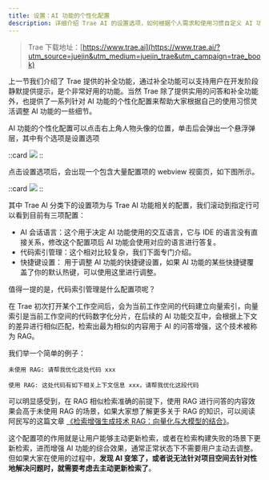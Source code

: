 ```yaml
---
title: 设置：AI 功能的个性化配置
description: 详细介绍 Trae AI 的设置选项，如何根据个人需求和使用习惯自定义 AI 功能，实现个性化的编码体验。
---
```


> Trae 下载地址：[https://www.trae.ai](https://www.trae.ai/?utm_source=juejin&utm_medium=juejin_trae&utm_campaign=trae_book)

上一节我们介绍了 Trae 提供的补全功能，通过补全功能可以支持用户在开发阶段静默提供提示，是个非常好用的功能。当然 Trae 除了提供实用的问答和补全功能外，也提供了一系列针对 AI 功能的个性化配置来帮助大家根据自己的使用习惯灵活调整 AI 功能的一些细节。

AI 功能的个性化配置可以点击右上角人物头像的位置，单击后会弹出一个悬浮弹层，其中有个选项是设置选项

::card
![](https://p3-juejin.byteimg.com/tos-cn-i-k3u1fbpfcp/26bb669db69a465391d9c7d519a234e0~tplv-k3u1fbpfcp-jj-mark:0:0:0:0:q75.image#?w=484&h=706&s=45316&e=png&b=34363c)
::

点击设置选项后，会出现一个包含大量配置项的 webview 视窗页，如下图所示。

::card
![](https://p3-juejin.byteimg.com/tos-cn-i-k3u1fbpfcp/6e50ed428e2f44bd9b106267815c4984~tplv-k3u1fbpfcp-jj-mark:0:0:0:0:q75.image#?w=1432&h=1648&s=188638&e=png&b=1a1d22)
::

其中 Trae AI 分类下的设置项为与 Trae AI 功能相关的配置，我们滚动到指定行可以看到目前有三项配置：

-   AI 会话语言：这个用于决定 AI 功能使用的交互语言，它与 IDE 的语言没有直接关系，修改这个配置项后 AI 功能会使用对应的语言进行答复。
-   代码索引管理：这个相对比较复杂，我们下面专门介绍。
-   快捷键设置： 用于调整 AI 功能的快捷键设置，如果 AI 功能的某些快捷键覆盖了你的默认热键，可以使用这里进行调整。

值得一提的是，代码索引管理是什么配置项呢？

在 Trae 初次打开某个工作空间后，会为当前工作空间的代码建立向量索引，向量索引是当前工作空间的代码数字化分片，在后续的 AI 功能交互中，会根据上下文的差异进行相似匹配，检索出最为相似的内容用于 AI 的问答增强，这个技术被称为 RAG。

我们举一个简单的例子：

```
未使用 RAG: 请帮我优化这处代码 xxx

使用 RAG: 这处代码有如下相关上下文信息 xxx，请帮我优化这段代码
```

可以明显感受到，在 RAG 相似检索准确的前提下，使用 RAG 进行问答的内容效果会高于未使用 RAG 的场景，如果大家想了解更多关于 RAG 的知识，可以阅读阿民写的这篇文章 [《检索增强生成技术 RAG：向量化与大模型的结合》](https://juejin.cn/post/7464756728685936694)。

这个配置项的作用就是让用户能够主动更新检索，或者在检索构建失败的场景下更新检索，进而增强 AI 功能的综合效果，通常正常状态下不需要用户主动去调整。但如果大家在使用的过程中，**发现 AI 变笨了，或者说无法针对项目空间去针对性地解决问题时，就需要考虑去主动更新检索了**。
